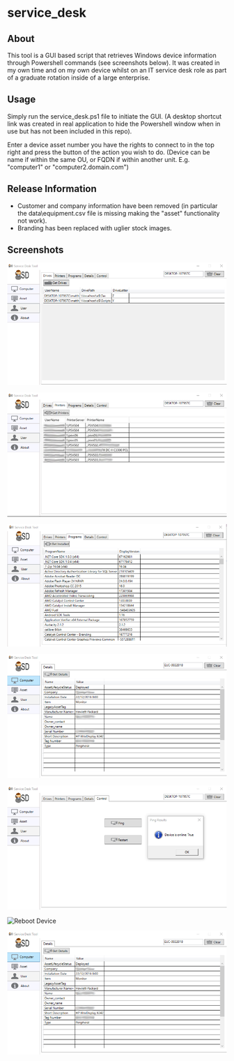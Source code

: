 # service_desk

## About

This tool is a GUI based script that retrieves Windows device information through Powershell commands (see screenshots below). It was created in my own time and on my own device whilst on an IT service desk role as part of a graduate rotation inside of a large enterprise. 

## Usage

Simply run the service_desk.ps1 file to initiate the GUI. (A desktop shortcut link was created in real application to hide the Powershell window when in use but has not been included in this repo).

Enter a device asset number you have the rights to connect to in the top right and press the button of the action you wish to do. (Device can be name if within the same OU, or FQDN if within another unit. E.g. "computer1" or "computer2.domain.com")

## Release Information

- Customer and company information have been removed (in particular the data\equipment.csv file is missing making the "asset" functionality not work). 
- Branding has been replaced with uglier stock images.

## Screenshots

![Device Mapped Drives](/screenshots/mappeddrives.png?raw=true "Device Mapped Drives")

![Device Mapped Printers](/screenshots/mappedprinters.png?raw=true "Device Mapped Printers")

![Device Installed Programs](/screenshots/installedprograms.png?raw=true "Device Installed Programs")

![Device Details](/screenshots/assetdetails.png?raw=true "Device Details")

![Ping Device](/screenshots/pingcomputer.png?raw=true "Ping Device")

![Reboot Device](/screenshots/rebootdevice.png?raw=true "Reboot Device")

![Asset Details](/screenshots/assetdetails.png?raw=true "Asset Details")
